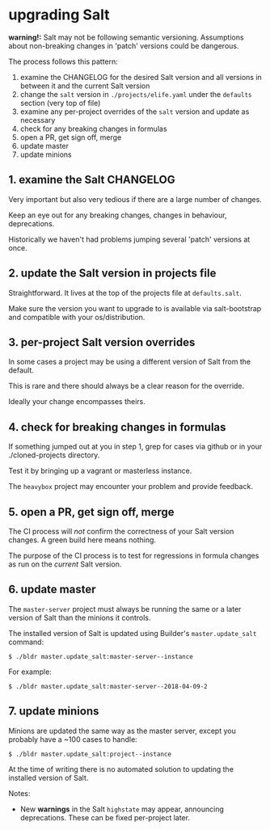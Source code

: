 # upgrading Salt

**warning!:** Salt may not be following semantic versioning. Assumptions about non-breaking changes in 'patch' versions could be dangerous.

The process follows this pattern:

1. examine the CHANGELOG for the desired Salt version and all versions in between it and the current Salt version
2. change the `salt` version in `./projects/elife.yaml` under the `defaults` section (very top of file)
3. examine any per-project overrides of the `salt` version and update as necessary
4. check for any breaking changes in formulas
5. open a PR, get sign off, merge
6. update master
7. update minions

## 1. examine the Salt CHANGELOG

Very important but also very tedious if there are a large number of changes.

Keep an eye out for any breaking changes, changes in behaviour, deprecations.

Historically we haven't had problems jumping several 'patch' versions at once.

## 2. update the Salt version in projects file

Straightforward. It lives at the top of the projects file at `defaults.salt`.

Make sure the version you want to upgrade to is available via salt-bootstrap and compatible with your os/distribution.

## 3. per-project Salt version overrides

In some cases a project may be using a different version of Salt from the default.

This is rare and there should always be a clear reason for the override.

Ideally your change encompasses theirs.

## 4. check for breaking changes in formulas

If something jumped out at you in step 1, grep for cases via github or in your ./cloned-projects directory. 

Test it by bringing up a vagrant or masterless instance.

The `heavybox` project may encounter your problem and provide feedback.

## 5. open a PR, get sign off, merge

The CI process will *not* confirm the correctness of your Salt version changes. A green build here means nothing.

The purpose of the CI process is to test for regressions in formula changes as run on the _current_ Salt version.

## 6. update master

The `master-server` project must always be running the same or a later version of Salt than the minions it controls.

The installed version of Salt is updated using Builder's `master.update_salt` command:

    $ ./bldr master.update_salt:master-server--instance
    
For example:

    $ ./bldr master.update_salt:master-server--2018-04-09-2

## 7. update minions

Minions are updated the same way as the master server, except you probably have a ~100 cases to handle:

    $ ./bldr master.update_salt:project--instance

At the time of writing there is no automated solution to updating the installed version of Salt.

Notes:

* New **warnings** in the Salt `highstate` may appear, announcing deprecations. These can be fixed per-project later.


